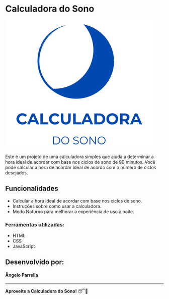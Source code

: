 # Calculadora do Sono

![Calculadora do Sono](img/Logo.png)

Este é um projeto de uma calculadora simples que ajuda a determinar a hora ideal de acordar com base nos ciclos de sono de 90 minutos. Você pode calcular a hora de acordar ideal de acordo com o número de ciclos desejados.

## Funcionalidades

- Calcular a hora ideal de acordar com base nos ciclos de sono.
- Instruções sobre como usar a calculadora.
- Modo Noturno para melhorar a experiência de uso à noite.

### Ferramentas utilizadas:

* HTML
* CSS
* JavaScript

## Desenvolvido por:

#### Ângelo Parrella

---

**Aproveite a Calculadora do Sono!** 😴🌙





